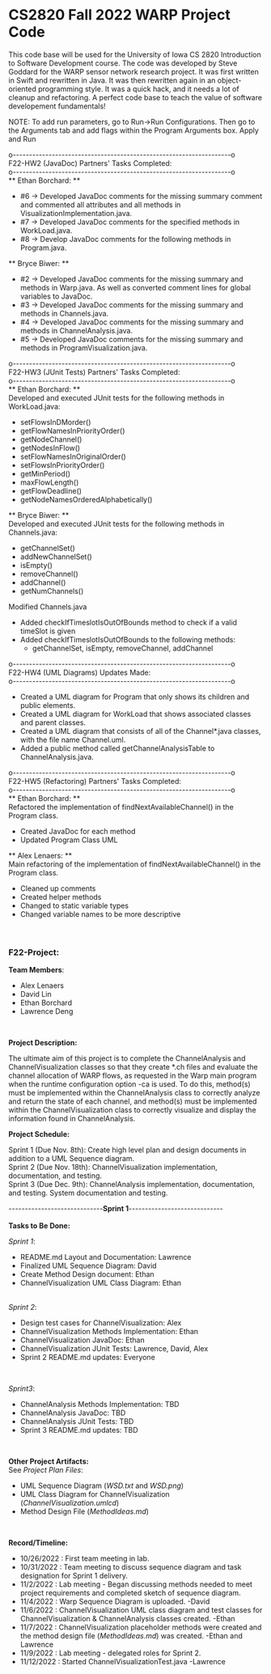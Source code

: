 # CS2820 Fall 2022 WARP Project Code
This code base will be used for the University of Iowa CS 2820 Introduction to Software
Development course. The code was developed by Steve Goddard for the WARP sensor network 
research project. It was first written in Swift and rewritten in Java. It was then 
rewritten again in an object-oriented programming style. It was a quick
hack, and it needs a lot of cleanup and refactoring. A perfect code base to teach
the value of software developement fundamentals!
<br>

NOTE: To add run parameters, go to Run->Run Configurations. Then go to the Arguments tab and
add flags within the Program Arguments box. Apply and Run


o-------------------------------------------------------------------o<br>
F22-HW2 (JavaDoc) Partners' Tasks Completed:<br>
o-------------------------------------------------------------------o<br>
** Ethan Borchard: ** <br>
- &#35;6 -> Developed JavaDoc comments for the missing summary comment and commented all 
	attributes and all methods in VisualizationImplementation.java.
- &#35;7 -> Developed JavaDoc comments for the specified methods in WorkLoad.java.
- &#35;8 -> Develop JavaDoc comments for the following methods in Program.java.<br>

** Bryce Biwer: ** <br>
- &#35;2 -> Developed JavaDoc comments for the missing summary and methods in Warp.java.
	As well as converted comment lines for global variables to JavaDoc.
- &#35;3 -> Developed JavaDoc comments for the missing summary and methods in Channels.java.
- &#35;4 -> Developed JavaDoc comments for the missing summary and methods in ChannelAnalysis.java.
- &#35;5 -> Developed JavaDoc comments for the missing summary and methods in ProgramVisualization.java.

o-------------------------------------------------------------------o<br>
F22-HW3 (JUnit Tests) Partners' Tasks Completed:<br>
o-------------------------------------------------------------------o<br>
** Ethan Borchard: ** <br>
Developed and executed JUnit tests for the following methods in WorkLoad.java:
- setFlowsInDMorder()
- getFlowNamesInPriorityOrder()
- getNodeChannel()
- getNodesInFlow()
- setFlowNamesInOriginalOrder()
- setFlowsInPriorityOrder()
- getMinPeriod()
- maxFlowLength()
- getFlowDeadline()
- getNodeNamesOrderedAlphabetically() <br>

** Bryce Biwer: ** <br>
Developed and executed JUnit tests for the following methods in Channels.java:
- getChannelSet()
- addNewChannelSet()
- isEmpty()
- removeChannel()
- addChannel()
- getNumChannels()

Modified Channels.java
- Added checkIfTimeslotIsOutOfBounds method to check if a valid timeSlot is given
- Added checkIfTimeslotIsOutOfBounds to the following methods:<br>
	- getChannelSet,    isEmpty,    removeChannel,    addChannel <br>
	
o-------------------------------------------------------------------o<br>
F22-HW4 (UML Diagrams) Updates Made:<br>
o-------------------------------------------------------------------o<br>
- Created a UML diagram for Program that only shows its children and public elements.
- Created a UML diagram for WorkLoad that shows associated classes and parent classes.
- Created a UML diagram that consists of all of the Channel*.java classes, with the file name Channel.uml.
- Added a public method called getChannelAnalysisTable to ChannelAnalysis.java.

o-------------------------------------------------------------------o<br>
F22-HW5 (Refactoring) Partners' Tasks Completed:<br>
o-------------------------------------------------------------------o<br>
** Ethan Borchard: ** <br>
Refactored the implementation of findNextAvailableChannel() in the Program class.
- Created JavaDoc for each method
- Updated Program Class UML

** Alex Lenaers: ** <br>
Main refactoring of the implementation of findNextAvailableChannel() in the Program class.
- Cleaned up comments
- Created helper methods
- Changed to static variable types
- Changed variable names to be more descriptive
<br> <br> <br>

### F22-Project:
**Team Members**:
- Alex Lenaers
- David Lin
- Ethan Borchard
- Lawrence Deng
<br>

**Project Description:**<br>

The ultimate aim of this project is to complete the ChannelAnalysis and ChannelVisualization classes so that they 
create *.ch files and evaluate the channel allocation of WARP flows, as requested in the Warp main program when the
runtime configuration option -ca is used. To do this, method(s) must be implemented within the ChannelAnalysis class
to correctly analyze and return the state of each channel, and method(s) must be implemented within the ChannelVisualization
class to correctly visualize and display the information found in ChannelAnalysis.
<br>

**Project Schedule:**<br>

Sprint 1 (Due Nov. 8th): Create high level plan and design documents in addition to a UML Sequence diagram. <br>
Sprint 2 (Due Nov. 18th): ChannelVisualization implementation, documentation, and testing. <br>
Sprint 3 (Due Dec. 9th): ChannelAnalysis implementation, documentation, and testing. System documentation and testing. <br>

-----------------------------**Sprint 1**-----------------------------<br>
<br>
**Tasks to Be Done:**<br>

*Sprint 1*: <br>
- README.md Layout and Documentation: Lawrence
- Finalized UML Sequence Diagram: David
- Create Method Design document: Ethan
- ChannelVisualization UML Class Diagram: Ethan
<br><br>

*Sprint 2*: <br>
- Design test cases for ChannelVisualization: Alex
- ChannelVisualization Methods Implementation: Ethan
- ChannelVisualization JavaDoc: Ethan
- ChannelVisualization JUnit Tests: Lawrence, David, Alex
- Sprint 2 README.md updates: Everyone
<br>

*Sprint3*: <br>
- ChannelAnalysis Methods Implementation: TBD
- ChannelAnalysis JavaDoc: TBD
- ChannelAnalysis JUnit Tests: TBD
- Sprint 3 README.md updates: TBD
<br>

**Other Project Artifacts:** <br>
See *Project Plan Files*:
- UML Sequence Diagram (*WSD.txt* and *WSD.png*)
- UML Class Diagram for ChannelVisualization (*ChannelVisualization.umlcd*)
- Method Design File (*MethodIdeas.md*)
<br>

**Record/Timeline:**
- 10/26/2022 : First team meeting in lab.
- 10/31/2022 : Team meeting to discuss sequence diagram and task designation for Sprint 1 delivery.
- 11/2/2022 : Lab meeting - Began discussing methods needed to meet project requirements and completed sketch of sequence diagram.
- 11/4/2022 : Warp Sequence Diagram is uploaded. -David
- 11/6/2022 : ChannelVisualization UML class diagram and test classes for ChannelVisualization & ChannelAnalysis classes created. -Ethan
- 11/7/2022 : ChannelVisualization placeholder methods were created and the method design file (*MethodIdeas.md*) was created. -Ethan and Lawrence
- 11/9/2022 : Lab meeting - delegated roles for Sprint 2.
- 11/12/2022 : Started ChannelVisualizationTest.java -Lawrence

